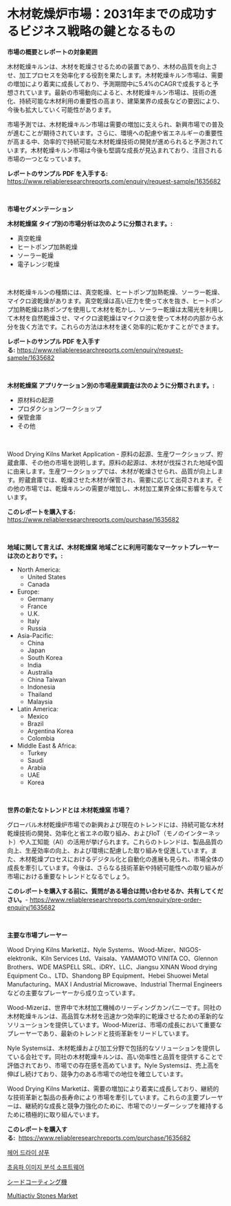 <p><h1>木材乾燥炉市場：2031年までの成功するビジネス戦略の鍵となるもの</h1></p><p><strong>市場の概要とレポートの対象範囲</strong></p>
<p><p>木材乾燥キルンは、木材を乾燥させるための装置であり、木材の品質を向上させ、加工プロセスを効率化する役割を果たします。木材乾燥キルン市場は、需要の増加により着実に成長しており、予測期間中に5.4%のCAGRで成長すると予想されています。最新の市場動向によると、木材乾燥キルン市場は、技術の進化、持続可能な木材利用の重要性の高まり、建築業界の成長などの要因により、今後も拡大していく可能性があります。</p><p>市場予測では、木材乾燥キルン市場は需要の増加に支えられ、新興市場での普及が進むことが期待されています。さらに、環境への配慮や省エネルギーの重要性が高まる中、効率的で持続可能な木材乾燥技術の開発が進められると予測されています。木材乾燥キルン市場は今後も堅調な成長が見込まれており、注目される市場の一つとなっています。</p></p>
<p><strong>レポートのサンプル PDF を入手する:</strong> <a href="https://www.reliableresearchreports.com/enquiry/request-sample/1635682">https://www.reliableresearchreports.com/enquiry/request-sample/1635682</a></p>
<p>&nbsp;</p>
<p><strong>市場セグメンテーション</strong></p>
<p><strong>木材乾燥窯 タイプ別の市場分析は次のように分類されます。:</strong></p>
<p><ul><li>真空乾燥</li><li>ヒートポンプ加熱乾燥</li><li>ソーラー乾燥</li><li>電子レンジ乾燥</li></ul></p>
<p>&nbsp;</p>
<p><p>木材乾燥キルンの種類には、真空乾燥、ヒートポンプ加熱乾燥、ソーラー乾燥、マイクロ波乾燥があります。真空乾燥は高い圧力を使って水を抜き、ヒートポンプ加熱乾燥は熱ポンプを使用して木材を乾かし、ソーラー乾燥は太陽光を利用して木材を自然乾燥させ、マイクロ波乾燥はマイクロ波を使って木材の内部から水分を抜く方法です。これらの方法は木材を速く効率的に乾かすことができます。</p></p>
<p><strong>レポートのサンプル PDF を入手する:</strong>&nbsp;<a href="https://www.reliableresearchreports.com/enquiry/request-sample/1635682">https://www.reliableresearchreports.com/enquiry/request-sample/1635682</a></p>
<p>&nbsp;</p>
<p><strong> 木材乾燥窯 アプリケーション別の市場産業調査は次のように分類されます。:</strong></p>
<p><ul><li>原材料の起源</li><li>プロダクションワークショップ</li><li>保管倉庫</li><li>その他</li></ul></p>
<p>&nbsp;</p>
<p><p>Wood Drying Kilns Market Application - 原料の起源、生産ワークショップ、貯蔵倉庫、その他の市場を説明します。原料の起源は、木材が伐採された地域や国に由来します。生産ワークショップでは、木材が乾燥させられ、品質が向上します。貯蔵倉庫では、乾燥させた木材が保管され、需要に応じて出荷されます。その他の市場では、乾燥キルンの需要が増加し、木材加工業界全体に影響を与えています。</p></p>
<p><strong>このレポートを購入する:</strong>&nbsp; <a href="https://www.reliableresearchreports.com/purchase/1635682">https://www.reliableresearchreports.com/purchase/1635682</a></p>
<p>&nbsp;</p>
<p><strong>地域に関して言えば、木材乾燥窯 地域ごとに利用可能なマーケットプレーヤーは次のとおりです。:</strong></p>
<p><ul>
    <li>
        North America:
        <ul>
            <li>United States</li>
            <li>Canada</li>
        </ul>
    </li>
    <li>
        Europe:
        <ul>
            <li>Germany</li>
            <li>France</li>
            <li>U.K.</li>
            <li>Italy</li>
            <li>Russia</li>
        </ul>
    </li>
    <li>
        Asia-Pacific:
        <ul>
            <li>China</li>
            <li>Japan</li>
            <li>South Korea</li>
            <li>India</li>
            <li>Australia</li>
            <li>China Taiwan</li>
            <li>Indonesia</li>
            <li>Thailand</li>
            <li>Malaysia</li>
        </ul>
    </li>
    <li>
        Latin America:
        <ul>
            <li>Mexico</li>
            <li>Brazil</li>
            <li>Argentina Korea</li>
            <li>Colombia</li>
        </ul>
    </li>
    <li>
        Middle East & Africa:
        <ul>
            <li>Turkey</li>
            <li>Saudi</li>
            <li>Arabia</li>
            <li>UAE</li>
            <li>Korea</li>
        </ul>
    </li>
    </ul></p>
<p>&nbsp;</p>
<p><strong>世界の新たなトレンドとは 木材乾燥窯 市場？</strong></p>
<p><p>グローバル木材乾燥炉市場での新興および現在のトレンドには、持続可能な木材乾燥技術の開発、効率化と省エネの取り組み、およびIoT（モノのインターネット）や人工知能（AI）の活用が挙げられます。これらのトレンドは、製品品質の向上、生産効率の向上、および環境に配慮した取り組みを促進しています。また、木材乾燥プロセスにおけるデジタル化と自動化の進展も見られ、市場全体の成長を牽引しています。今後は、さらなる技術革新や持続可能性への取り組みが市場における重要なトレンドとなるでしょう。</p></p>
<p><strong>このレポートを購入する前に、質問がある場合は問い合わせるか、共有してください。</strong>- <a href="https://www.reliableresearchreports.com/enquiry/pre-order-enquiry/1635682">https://www.reliableresearchreports.com/enquiry/pre-order-enquiry/1635682</a></p>
<p>&nbsp;</p>
<p><strong>主要な市場プレーヤー</strong></p>
<p><p>Wood Drying Kilns Marketは、Nyle Systems、Wood-Mizer、NIGOS-elektronik、Kiln Services Ltd、Vaisala、YAMAMOTO VINITA CO、Glennon Brothers、WDE MASPELL SRL、iDRY、LLC、Jiangsu XINAN Wood drying Equipment Co.、LTD、Shandong BP Equipment、Hebei Shuowei Metal Manufacturing、MAX I Andustrial Microwave、Industrial Thermal Engineersなどの主要なプレーヤーから成り立っています。</p><p>Wood-Mizerは、世界中で木材加工機械のリーディングカンパニーです。同社の木材乾燥キルンは、高品質な木材を迅速かつ効率的に乾燥させるための革新的なソリューションを提供しています。Wood-Mizerは、市場の成長において重要なプレーヤーであり、最新のトレンドと技術革新をリードしています。</p><p>Nyle Systemsは、木材乾燥および加工分野で包括的なソリューションを提供している会社です。同社の木材乾燥キルンは、高い効率性と品質を提供することで評価されており、市場での存在感を高めています。Nyle Systemsは、売上高を伸ばし続けており、競争力のある市場での地位を確立しています。</p><p>Wood Drying Kilns Marketは、需要の増加により着実に成長しており、継続的な技術革新と製品の長寿命により市場を牽引しています。これらの主要プレーヤーは、継続的な成長と競争力強化のために、市場でのリーダーシップを維持するために積極的に取り組んでいます。</p></p>
<p><strong>このレポートを購入する:</strong>&nbsp;&nbsp;<a href="https://www.reliableresearchreports.com/purchase/1635682">https://www.reliableresearchreports.com/purchase/1635682</a></p>
<p><p><a href="https://github.com/vsoq0zknh59/Market-Research-Report-List-1/blob/main/19890966296.md">헤어 드라이 샴푸</a></p><p><a href="https://github.com/Tristiarton768456/Market-Research-Report-List-1/blob/main/36788846297.md">초음파 이미지 분석 소프트웨어</a></p><p><a href="https://github.com/ReyesKohler20231/Market-Research-Report-List-1/blob/main/85010707378.md">シードコーティング機</a></p><p><a href="https://github.com/Whitneyboyettebo9kiw7yr13/Market-Research-Report-List-1/blob/main/multiactiv-stones-market.md">Multiactiv Stones Market</a></p></p>
